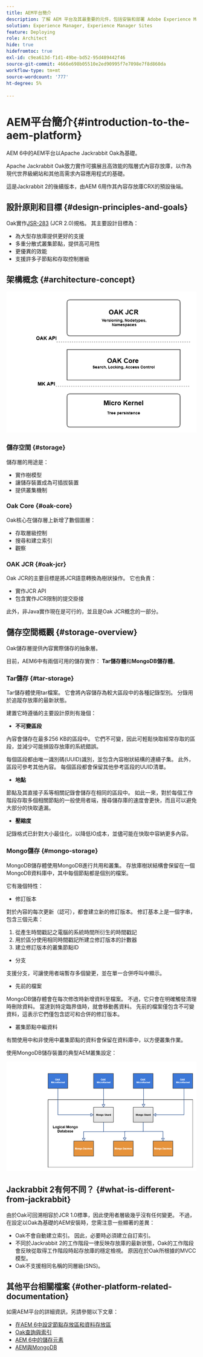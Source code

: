 ```yaml
---
title: AEM平台簡介
description: 了解 AEM 平台及其最重要的元件，包括安裝和部署 Adobe Experience Manager 6.5 LTS 及其架構 (包括 Adobe Managed Services 雲端部署)。
solution: Experience Manager, Experience Manager Sites
feature: Deploying
role: Architect
hide: true
hidefromtoc: true
exl-id: c9ea613d-f1d1-49be-bd52-95d489442f46
source-git-commit: 4666e698b05510e2ed90995f7e7098e7f8d860da
workflow-type: tm+mt
source-wordcount: '777'
ht-degree: 5%

---
```


# AEM平台簡介{#introduction-to-the-aem-platform}

AEM 6中的AEM平台以Apache Jackrabbit Oak為基礎。

Apache Jackrabbit Oak致力實作可擴展且高效能的階層式內容存放庫，以作為現代世界級網站和其他高需求內容應用程式的基礎。

這是Jackrabbit 2的後續版本，由AEM 6用作其內容存放庫CRX的預設後端。

## 設計原則和目標 {#design-principles-and-goals}

Oak實作[JSR-283](https://jcp.org/en/jsr/detail?id=283) (JCR 2.0)規格。 其主要設計目標為：

* 為大型存放庫提供更好的支援
* 多重分散式叢集節點，提供高可用性
* 更優異的效能
* 支援許多子節點和存取控制層級

## 架構概念 {#architecture-concept}

![chlimage_1-84](assets/chlimage_1-84.png)

### 儲存空間 {#storage}

儲存層的用途是：

* 實作樹模型
* 讓儲存裝置成為可插拔裝置
* 提供叢集機制

### Oak Core {#oak-core}

Oak核心在儲存層上新增了數個圖層：

* 存取層級控制
* 搜尋和建立索引
* 觀察

### OAK JCR {#oak-jcr}

Oak JCR的主要目標是將JCR語意轉換為樹狀操作。 它也負責：

* 實作JCR API
* 包含實作JCR限制的提交掛接

此外，非Java實作現在是可行的，並且是Oak JCR概念的一部分。

## 儲存空間概觀 {#storage-overview}

Oak儲存層提供內容實際儲存的抽象層。

目前，AEM6中有兩個可用的儲存實作： **Tar儲存體**&#x200B;和&#x200B;**MongoDB儲存體**。

### Tar儲存 {#tar-storage}

Tar儲存體使用tar檔案。 它會將內容儲存為較大區段中的各種記錄型別。 分錄用於追蹤存放庫的最新狀態。

建置它時遵循的主要設計原則有幾個：

* **不可變區段**

內容會儲存在最多256 KB的區段中。 它們不可變，因此可輕鬆快取經常存取的區段，並減少可能損毀存放庫的系統錯誤。

每個區段都由唯一識別碼(UUID)識別，並包含內容樹狀結構的連續子集。 此外，區段可參考其他內容。 每個區段都會保留其他參考區段的UUID清單。

* **地點**

節點及其直接子系等相關記錄會儲存在相同的區段中。 如此一來，對於每個工作階段存取多個相關節點的一般使用者端，搜尋儲存庫的速度會更快，而且可以避免大部分的快取遺漏。

* **壓縮度**

記錄格式已針對大小最佳化，以降低IO成本，並儘可能在快取中容納更多內容。

### Mongo儲存 {#mongo-storage}

MongoDB儲存體使用MongoDB進行共用和叢集。 存放庫樹狀結構會保留在一個MongoDB資料庫中，其中每個節點都是個別的檔案。

它有幾個特性：

* 修訂版本

對於內容的每次更新（認可），都會建立新的修訂版本。 修訂基本上是一個字串，包含三個元素：

1. 從產生時間戳記之電腦的系統時間所衍生的時間戳記
1. 用於區分使用相同時間戳記所建立修訂版本的計數器
1. 建立修訂版本的叢集節點ID

* 分支

支援分支，可讓使用者端暫存多個變更，並在單一合併呼叫中顯示。

* 先前的檔案

MongoDB儲存體會在每次修改時新增資料至檔案。 不過，它只會在明確觸發清理時刪除資料。 當達到特定臨界值時，就會移動舊資料。 先前的檔案僅包含不可變資料，這表示它們僅包含認可和合併的修訂版本。

* 叢集節點中繼資料

有關使用中和非使用中叢集節點的資料會保留在資料庫中，以方便叢集作業。

使用MongoDB儲存裝置的典型AEM叢集設定：

![chlimage_1-85](assets/chlimage_1-85.png)

## Jackrabbit 2有何不同？ {#what-is-different-from-jackrabbit}

由於Oak可回溯相容於JCR 1.0標準，因此使用者層級幾乎沒有任何變更。 不過，在設定以Oak為基礎的AEM安裝時，您需注意一些顯著的差異：

* Oak不會自動建立索引。 因此，必要時必須建立自訂索引。
* 不同於Jackrabbit 2的工作階段一律反映存放庫的最新狀態，Oak的工作階段會反映從取得工作階段時起存放庫的穩定檢視。 原因在於Oak所根據的MVCC模型。
* Oak不支援相同名稱的同層級(SNS)。

## 其他平台相關檔案 {#other-platform-related-documentation}

如需AEM平台的詳細資訊，另請參閱以下文章：

* [在AEM 6中設定節點存放區和資料存放區](/help/sites-deploying/data-store-config.md)
* [Oak查詢與索引](/help/sites-deploying/queries-and-indexing.md)
* [AEM 6中的儲存元素](/help/sites-deploying/storage-elements-in-aem-6.md)
* [AEM與MongoDB](/help/sites-deploying/aem-with-mongodb.md)

